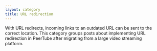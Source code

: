 ```yaml
---
layout: category
title: URL redirection
---
```


With URL redirects, incoming links to an outdated URL can be sent to the correct location. This category groups posts about implementing URL redirection in PeerTube after migrating from a large video streaming platform. 
